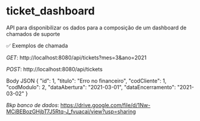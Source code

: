 # ticket_dashboard
API para disponibilizar os dados para a composição de um dashboard de chamados de suporte

✅ Exemplos de chamada

*GET*: http://localhost:8080/api/tickets?mes=3&ano=2021

*POST*: http://localhost:8080/api/tickets

Body JSON
{
  "id": 1,
  "titulo": "Erro no financeiro",
  "codCliente": 1,
  "codModulo": 2,
  "dataAbertura": "2021-03-01",
  "dataEncerramento": "2021-03-02"
}

*Bkp banco de dados*: https://drive.google.com/file/d/1Nw-MCiBEBozGHjbT7J5Rtq-J_fvuacai/view?usp=sharing
